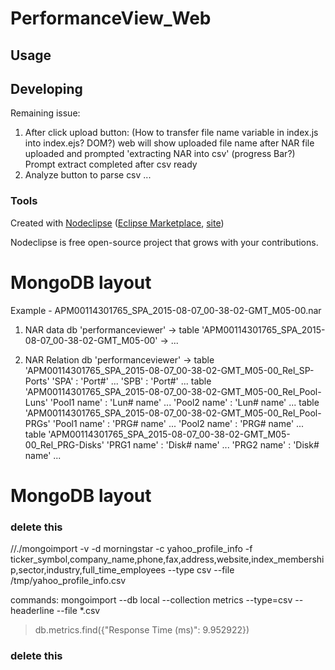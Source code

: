 

# PerformanceView_Web



## Usage



## Developing

Remaining issue:
1. After click upload button: (How to transfer file name variable in index.js into index.ejs? DOM?)
	web will show uploaded file name after NAR file uploaded and prompted 'extracting NAR into csv' (progress Bar?)
	Prompt extract completed after csv ready 
2. Analyze button to parse csv
...


### Tools

Created with [Nodeclipse](https://github.com/Nodeclipse/nodeclipse-1)
 ([Eclipse Marketplace](http://marketplace.eclipse.org/content/nodeclipse), [site](http://www.nodeclipse.org))   

Nodeclipse is free open-source project that grows with your contributions.

# MongoDB layout
Example - APM00114301765_SPA_2015-08-07_00-38-02-GMT_M05-00.nar

1. NAR data
db 'performanceviewer' -> table 'APM00114301765_SPA_2015-08-07_00-38-02-GMT_M05-00' -> ...

2. NAR Relation
db 'performanceviewer' -> 
	table 'APM00114301765_SPA_2015-08-07_00-38-02-GMT_M05-00_Rel_SP-Ports'
		'SPA' : 'Port#'
		...
		'SPB' : 'Port#'
		...
	table 'APM00114301765_SPA_2015-08-07_00-38-02-GMT_M05-00_Rel_Pool-Luns'
		'Pool1 name' : 'Lun# name'
		...
		'Pool2 name' : 'Lun# name'
		...
	table 'APM00114301765_SPA_2015-08-07_00-38-02-GMT_M05-00_Rel_Pool-PRGs'
		'Pool1 name' : 'PRG# name'
		...
		'Pool2 name' : 'PRG# name'
		...
	table 'APM00114301765_SPA_2015-08-07_00-38-02-GMT_M05-00_Rel_PRG-Disks'
		'PRG1 name' : 'Disk# name'
		...
		'PRG2 name' : 'Disk# name'
		...


# MongoDB layout


### delete this
//./mongoimport -v -d morningstar -c yahoo_profile_info -f ticker_symbol,company_name,phone,fax,address,website,index_membership,sector,industry,full_time_employees --type csv --file /tmp/yahoo_profile_info.csv

commands:
mongoimport --db local --collection metrics --type=csv --headerline --file *.csv

>db.metrics.find({"Response Time (ms)": 9.952922})

### delete this
